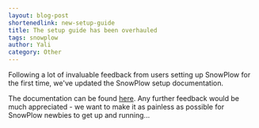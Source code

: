 ```yaml
---
layout: blog-post
shortenedlink: new-setup-guide
title: The setup guide has been overhauled
tags: snowplow
author: Yali
category: Other
---
```


Following a lot of invaluable feedback from users setting up SnowPlow for the first time, we've updated the SnowPlow setup documentation.

The documentation can be found [here](https://github.com/snowplow/snowplow/wiki/SnowPlow-setup-guide). Any further feedback would be much appreciated - we want to make it as painless as possible for SnowPlow newbies to get up and running... 